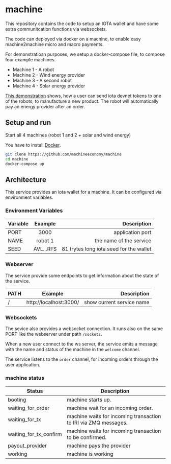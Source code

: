 # machine
This repository contains the code to setup an IOTA wallet and have some extra communitcation functions via websockets. 

The code can deployed via docker on a machine, to enable easy machine2machine micro and macro payments. 

For demonstratiosn purposes, we setup a docker-compose file, to compose four example machines.

- Machine 1 - A robot
- Machine 2 - Wind energy provider
- Machine 3 - A second robot
- Machine 4 - Solar energy provider

[This demonstration](https://machineeconomy.github.io/m2m.akitablock.io/) shows, how a user can send iota devnet tokens to one of the robots, to manufacture a new product. The robot will automatically pay an energy provider after an order.

## Setup and run

Start all 4 machines (robot 1 and 2 + solar and wind energy)

You have to install [Docker](https://www.docker.com).

```bash
git clone https://github.com/machineeconomy/machine
cd machine
docker-compose up
```

## Architecture

This service provides an iota wallet for a machine. It can be configured via environment variables.

### Environment Variables

| Variable   |      Example      |  Description |
|----------|:-------------:|------:|
| PORT |    3000   |  application port |
| NAME |  robot 1 | the name of the service |
| SEED |    AVL...RFS   |  81 trytes long iota seed for the wallet |


### Webserver

The service provide some endpoints to get information about the state of the service.


| PATH   |      Example      |  Description |
|----------|:-------------:|------:|
| / |    http://localhost:3000/   | show current service name |


### Websockets

The sevice also provides a websocket connection. It runs also on the same PORT like the webserver under path `/sockets`.

When a new user connect to the ws server, the service emits a message with the name and status of the machine in the `welcome` channel.

The service listens to the `order` channel, for incoming orders through the user application. 


### machine status


|  Status   | Description |
|-----------|-------------|
|  booting  | machine starts up. |
|  waiting_for_order  | machine wait for an incoming order. |
|  waiting_for_tx  | machine waits for incoming transaction to IRI via ZMQ messages. |
|  waiting_for_tx_confirm  | machine waits for incoming transaction to be confirmed. |
|  payout_provider  | machine pays the provider |
|  working  | machine is working |
